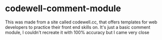 # codewell-comment-module

This was made from a site called codewell.cc, that offers templates for web developers to practice their front end skills on. It's just a basic comment module, I couldn't recreate it with 100% accuracy but I came very close
